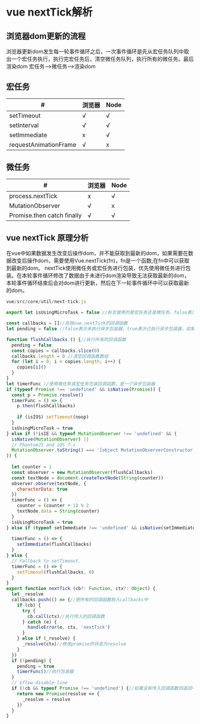 
# vue nextTick解析
## 浏览器dom更新的流程
浏览器更新dom发生每一轮事件循环之后，一次事件循环是先从宏任务队列中取出一个宏任务执行，执行完宏任务后，清空微任务队列，执行所有的微任务。最后渲染dom
宏任务-->微任务-->渲染dom
## 宏任务
| # | 浏览器 | Node |
| ------ | ------ | ------ |
| setTimeout | √ | √ |
| setInterval | √ | √ |
| setImmediate | x | √ |
| requestAnimationFrame |√ | x |

## 微任务
| # | 浏览器 | Node |
| ------ | ------ | ------ |
| process.nextTick | x | √ |
| MutationObserver | √ | x |
| Promise.then catch finally | √ | √ |
## vue nextTick 原理分析
在vue中如果数据发生改变后操作dom，并不能获取到最新的dom，如果需要在数据改变后操作dom，需要使用Vue.nextTick(fn)，fn是一个函数,在fn中可以获取到最新的dom。
nextTick使用微任务或宏任务进行包装，优先使用微任务进行包装。在本轮事件循环修改了数据由于未进行dom渲染导致无法获取最新的dom，本轮事件循环结束后会对dom进行更新，然后在下一轮事件循环中可以获取最新的dom。
``` javascript
vue/src/core/util/next-tick.js

export let isUsingMicroTask = false //标志使用的是宏任务还是微任务，false表示使用的是宏任务，true表示使用的是微任务。

const callbacks = []//存放vue.nextTick的回调函数
let pending = false //false表示未执行异步包装器，true表示已执行异步包装器，如果同一个tick中再次调用nextTick不会再次执行异步包装器，保证在一个异步包装器中执行所有的回调

function flushCallbacks () {//执行所有的回调函数
  pending = false
  const copies = callbacks.slice(0)
  callbacks.length = 0 //清空回调函数数组
  for (let i = 0; i < copies.length; i++) {
    copies[i]()
  }
}
let timerFunc //使用微任务或宏任务包装回调函数，是一个异步包装器
if (typeof Promise !== 'undefined' && isNative(Promise)) {
  const p = Promise.resolve()
  timerFunc = () => {
    p.then(flushCallbacks)
   
    if (isIOS) setTimeout(noop)
  }
  isUsingMicroTask = true
} else if (!isIE && typeof MutationObserver !== 'undefined' && (
  isNative(MutationObserver) ||
  // PhantomJS and iOS 7.x
  MutationObserver.toString() === '[object MutationObserverConstructor]'
)) {
  
  let counter = 1
  const observer = new MutationObserver(flushCallbacks)
  const textNode = document.createTextNode(String(counter))
  observer.observe(textNode, {
    characterData: true
  })
  timerFunc = () => {
    counter = (counter + 1) % 2
    textNode.data = String(counter)
  }
  isUsingMicroTask = true
} else if (typeof setImmediate !== 'undefined' && isNative(setImmediate)) {
 
  timerFunc = () => {
    setImmediate(flushCallbacks)
  }
} else {
  // Fallback to setTimeout.
  timerFunc = () => {
    setTimeout(flushCallbacks, 0)
  }
}
export function nextTick (cb?: Function, ctx?: Object) {
  let _resolve
  callbacks.push(() => {//把所有的回调函数放入callbacks中
    if (cb) {
      try {
        cb.call(ctx)//执行传入的回调函数
      } catch (e) {
        handleError(e, ctx, 'nextTick')
      }
    } else if (_resolve) {
      _resolve(ctx)//修改promise的状态为resolve
    }
  })
  if (!pending) {
    pending = true
    timerFunc()//执行包装器
  }
  // $flow-disable-line
  if (!cb && typeof Promise !== 'undefined') {//如果没有传入回调函数则返回一个promise
    return new Promise(resolve => {
      _resolve = resolve
    })
  }
}
```